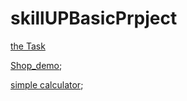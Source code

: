 # skillUPBasicPrpject
[the Task](https://github.com/freeker0k/skillUPBasicProject/blob/master/Shop_demo/%D0%97%D0%B0%D0%B4%D0%B0%D0%BD%D0%B8%D0%B5%20%D0%B4%D0%BB%D1%8F%20%D0%BF%D0%BE%D1%81%D1%82%D1%83%D0%BF%D0%BB%D0%B5%D0%BD%D0%B8%D0%B5%20%D0%BD%D0%B0%20%D0%BE%D1%81%D0%BD%D0%BE%D0%B2%D0%BD%D0%BE%D0%B9%20%D0%BA%D1%83%D1%80%D1%81%20%D1%84%D1%80%D0%BE%D0%BD%D1%82-%D0%B5%D0%BD%D0%B4%20(42).pdf)

[Shop_demo](https://freeker0k.github.io/skillUpBasicProject/shop_demo/);

[simple calculator](https://freeker0k.github.io/skillUpBasicProject/simplecalculator);

